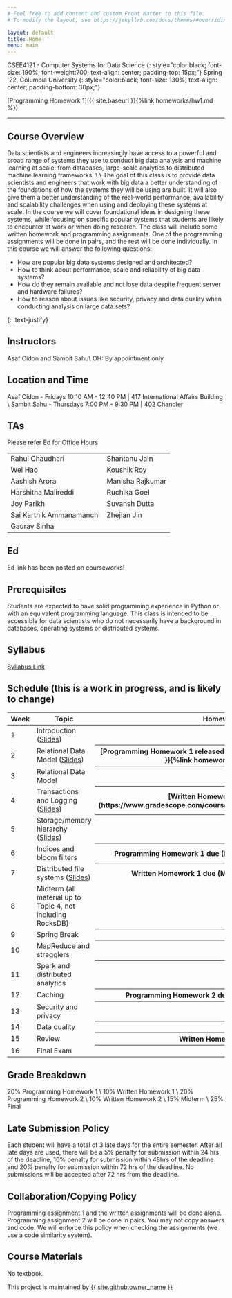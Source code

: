 ```yaml
---
# Feel free to add content and custom Front Matter to this file.
# To modify the layout, see https://jekyllrb.com/docs/themes/#overriding-theme-defaults

layout: default
title: Home
menu: main
---
```


CSEE4121 - Computer Systems for Data Science 
{: style="color:black; font-size: 190%; font-weight:700; text-align: center; padding-top: 15px;"}
Spring '22, Columbia University
{: style="color:black; font-size: 130%; text-align: center; padding-bottom: 30px;"}

[Programming Homework 1]({{ site.baseurl }}{%link homeworks/hw1.md %})

----

## Course Overview
Data scientists and engineers increasingly have access to a powerful and broad range of systems
they use to conduct big data analysis and machine learning at scale: from databases, large-scale
analytics to distributed machine learning frameworks. \\
\\
The goal of this class is to provide data scientists and engineers that work with big data a better
understanding of the foundations of how the systems they will be using are built. It will also
give them a better understanding of the real-world performance, availability and scalability
challenges when using and deploying these systems at scale. In the course we will cover
foundational ideas in designing these systems, while focusing on specific popular systems that
students are likely to encounter at work or when doing research. The class will include some
written homework and programming assignments. One of the programming assignments will be
done in pairs, and the rest will be done individually.
In this course we will answer the following questions:
<ul>
  <li>How are popular big data systems designed and architected?</li>
  <li>How to think about performance, scale and reliability of big data systems?</li>
  <li>How do they remain available and not lose data despite frequent server and
hardware failures?</li>
  <li>How to reason about issues like security, privacy and data quality when
conducting analysis on large data sets?</li>
</ul>
{: .text-justify}

## Instructors
 Asaf Cidon and Sambit Sahu\\
OH: By appointment only

## Location and Time
Asaf Cidon - Fridays 10:10 AM - 12:40 PM | 417 International Affairs Building \\
Sambit Sahu - Thursdays 7:00 PM - 9:30 PM | 402 Chandler

## TAs
<p>Please refer Ed for Office Hours</p>
<table>
  <tr>
    <td>Rahul Chaudhari</td>
    <td>Shantanu Jain</td>
  </tr>
  <tr>
    <td>Wei Hao</td>
    <td>Koushik Roy</td>
  </tr>
  <tr>
    <td>Aashish Arora</td>
    <td>Manisha Rajkumar</td>
  </tr>
  <tr>
    <td>Harshitha Malireddi</td>
    <td>Ruchika Goel</td>
  </tr>
  <tr>
    <td>Joy Parikh</td>
    <td>Suvansh Dutta</td>
  </tr>
  <tr>
    <td>Sai Karthik Ammanamanchi</td>
    <td>Zhejian Jin</td>
  </tr>
    <tr>
    <td>Gaurav Sinha</td>
  </tr>
</table> 

## Ed
Ed link has been posted on courseworks!

## Prerequisites
Students are expected to have solid programming experience in Python or with an equivalent programming language. This class is intended to be accessible for data scientists who do not necessarily have a background in databases, operating systems or distributed systems.

## Syllabus
<a href="https://www.dropbox.com/s/aukg1i77k75dz3n/Syllabus%20for%20Computer%20Systems%20for%20Data%20Science.pdf?dl=0">Syllabus Link</a>

## Schedule (this is a work in progress, and is likely to change)
<table>
<colgroup>
<col width="33%" />
<col width="45%" />
<col width="22%" />
</colgroup>
<thead>
<tr class="header">
<th>Week</th>
<th>Topic</th>
<th>Homework</th>
</tr>
</thead>
<tbody>
<tr>
<td markdown="span">1</td>
<td markdown="span">Introduction (<a href="https://www.dropbox.com/s/evzk4lv8hh9sxt5/Topic%201%20-%20intro%20and%20rules%20of%20thumb.pdf?dl=0">Slides</a>)</td>
<th></th>
</tr>
<tr>
<td markdown="span">2</td>
<td markdown="span">Relational Data Model (<a href="https://www.dropbox.com/s/z1vvm34hhwq1csj/Topic%202%20-%20relational%20model.pdf?dl=0">Slides</a>)</td>
<th markdown="1">[Programming Homework 1 released (February 1, 2022)]({{ site.baseurl }}{%link homeworks/hw1.md %})</th>
</tr>
<tr>
<td markdown="span">3</td>
<td markdown="span">Relational Data Model</td>
<th></th>
</tr>
<tr>
<td markdown="span">4</td>
<td markdown="span">Transactions and Logging (<a href="https://www.dropbox.com/s/oajai8bm781wiv0/Topic%203%20-%20transactions%20and%20ACID.pdf?dl=0">Slides</a>)</td>
<th markdown="1">[Written Homework 1 released](https://www.gradescope.com/courses/344914/assignments/1882712)</th>
</tr>
<tr>
<td markdown="span">5</td>
<td markdown="span">Storage/memory hierarchy (<a href="https://www.dropbox.com/s/aiy5rlmuz8xcpwd/Topic%204%20-%20single%20DB%20architecture.pdf?dl=0">Slides</a>)</td>
<th></th>
</tr>
<tr>
<td markdown="span">6</td>
<td markdown="span"> Indices and bloom filters</td>
<th markdown="1">Programming Homework 1 due (February 25, 2022 4:59:59PM)</th>
</tr>
<tr>
<td markdown="span">7</td>
<td markdown="span">Distributed file systems (<a href="https://www.dropbox.com/s/q3hloco1elfgek9/Topic%205%20-%20Distributed%20File%20Systems%20and%20Databases.pdf?dl=0">Slides</a>)</td>
<th markdown="1">Written Homework 1 due (March 6, 2022 4:59:59PM)</th>
<th></th>
</tr>
<tr>
<td markdown="span">8</td>
<td markdown="span">Midterm (all material up to Topic 4, not including RocksDB)</td>
</tr>
<tr>
<td markdown="span">9</td>
<td markdown="span">Spring Break</td>
<th></th>
</tr>
<tr>
<td markdown="span">10</td>
<td markdown="span">MapReduce and stragglers</td>
<th></th>
</tr>
<tr>
<td markdown="span">11</td>
<td markdown="span">Spark and distributed analytics</td>
<th></th>
</tr>
<tr>
<td markdown="span">12</td>
<td markdown="span">Caching</td>
<th markdown="1">Programming Homework 2 due, Written Homework 2 out</th>
</tr>
<tr>
<td markdown="span">13</td>
<td markdown="span">Security and privacy</td>
<th></th>
</tr>
<tr>
<td markdown="span">14</td>
<td markdown="span">Data quality</td>
<th></th>
</tr>
<tr>
<td markdown="span">15</td>
<td markdown="span">Review</td>
<th markdown="1">Written Homework 2 due</th>
</tr>
<tr>
<td markdown="span">16</td>
<td markdown="span">Final Exam</td>
<th></th>
</tr>
</tbody>
</table>

## Grade Breakdown
20% Programming Homework 1 \\
10% Written Homework 1 \\
20% Programming Homework 2 \\
10% Written Homework 2 \\
15% Midterm \\
25% Final

## Late Submission Policy
Each student will have a total of 3 late days for the entire semester. After all late days are used, there will be a 5% penalty for submission within 24 hrs of the deadline, 10% penalty for submission within 48hrs of the deadline and 20% penalty for submission within 72 hrs of the deadline. No submissions will be accepted after 72 hrs from the deadline.

## Collaboration/Copying Policy
Programming assignment 1 and the written assignments will be done alone. Programming assignment 2 will be done in pairs. You may not copy answers and code. We will enforce this policy when checking the assignments (we use a code similarity system).

## Course Materials
No textbook.

<p>This project is maintained by <a href="{{ site.github.owner_url }}">{{ site.github.owner_name }}</a></p>
